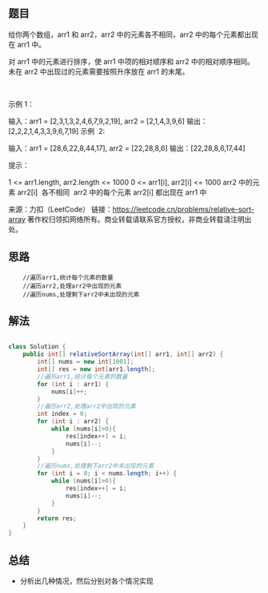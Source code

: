 
## 题目

给你两个数组，arr1 和 arr2，arr2 中的元素各不相同，arr2 中的每个元素都出现在 arr1 中。

对 arr1 中的元素进行排序，使 arr1 中项的相对顺序和 arr2 中的相对顺序相同。未在 arr2 中出现过的元素需要按照升序放在 arr1 的末尾。

 

示例 1：

输入：arr1 = [2,3,1,3,2,4,6,7,9,2,19], arr2 = [2,1,4,3,9,6]
输出：[2,2,2,1,4,3,3,9,6,7,19]
示例  2:

输入：arr1 = [28,6,22,8,44,17], arr2 = [22,28,8,6]
输出：[22,28,8,6,17,44]
 

提示：

1 <= arr1.length, arr2.length <= 1000
0 <= arr1[i], arr2[i] <= 1000
arr2 中的元素 arr2[i]  各不相同 
arr2 中的每个元素 arr2[i] 都出现在 arr1 中


来源：力扣（LeetCode）
链接：https://leetcode.cn/problems/relative-sort-array
著作权归领扣网络所有。商业转载请联系官方授权，非商业转载请注明出处。

## 思路

        //遍历arr1,统计每个元素的数量
        //遍历arr2,处理arr2中出现的元素
        //遍历nums,处理剩下arr2中未出现的元素


## 解法
```java

class Solution {
    public int[] relativeSortArray(int[] arr1, int[] arr2) {
        int[] nums = new int[1001];
        int[] res = new int[arr1.length];
        //遍历arr1,统计每个元素的数量
        for (int i : arr1) {
            nums[i]++;
        }
        //遍历arr2,处理arr2中出现的元素
        int index = 0;
        for (int i : arr2) {
            while (nums[i]>0){
                res[index++] = i;
                nums[i]--;
            }
        }
        //遍历nums,处理剩下arr2中未出现的元素
        for (int i = 0; i < nums.length; i++) {
            while (nums[i]>0){
                res[index++] = i;
                nums[i]--;
            }
        }
        return res;
    }
}
```

## 总结

- 分析出几种情况，然后分别对各个情况实现 
